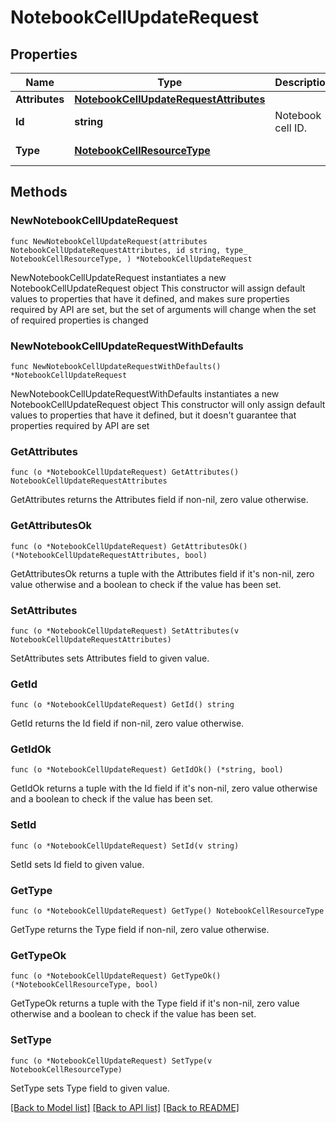# NotebookCellUpdateRequest

## Properties

Name | Type | Description | Notes
---- | ---- | ----------- | ------
**Attributes** | [**NotebookCellUpdateRequestAttributes**](NotebookCellUpdateRequestAttributes.md) |  | 
**Id** | **string** | Notebook cell ID. | 
**Type** | [**NotebookCellResourceType**](NotebookCellResourceType.md) |  | [default to NOTEBOOKCELLRESOURCETYPE_NOTEBOOK_CELLS]

## Methods

### NewNotebookCellUpdateRequest

`func NewNotebookCellUpdateRequest(attributes NotebookCellUpdateRequestAttributes, id string, type_ NotebookCellResourceType, ) *NotebookCellUpdateRequest`

NewNotebookCellUpdateRequest instantiates a new NotebookCellUpdateRequest object
This constructor will assign default values to properties that have it defined,
and makes sure properties required by API are set, but the set of arguments
will change when the set of required properties is changed

### NewNotebookCellUpdateRequestWithDefaults

`func NewNotebookCellUpdateRequestWithDefaults() *NotebookCellUpdateRequest`

NewNotebookCellUpdateRequestWithDefaults instantiates a new NotebookCellUpdateRequest object
This constructor will only assign default values to properties that have it defined,
but it doesn't guarantee that properties required by API are set

### GetAttributes

`func (o *NotebookCellUpdateRequest) GetAttributes() NotebookCellUpdateRequestAttributes`

GetAttributes returns the Attributes field if non-nil, zero value otherwise.

### GetAttributesOk

`func (o *NotebookCellUpdateRequest) GetAttributesOk() (*NotebookCellUpdateRequestAttributes, bool)`

GetAttributesOk returns a tuple with the Attributes field if it's non-nil, zero value otherwise
and a boolean to check if the value has been set.

### SetAttributes

`func (o *NotebookCellUpdateRequest) SetAttributes(v NotebookCellUpdateRequestAttributes)`

SetAttributes sets Attributes field to given value.


### GetId

`func (o *NotebookCellUpdateRequest) GetId() string`

GetId returns the Id field if non-nil, zero value otherwise.

### GetIdOk

`func (o *NotebookCellUpdateRequest) GetIdOk() (*string, bool)`

GetIdOk returns a tuple with the Id field if it's non-nil, zero value otherwise
and a boolean to check if the value has been set.

### SetId

`func (o *NotebookCellUpdateRequest) SetId(v string)`

SetId sets Id field to given value.


### GetType

`func (o *NotebookCellUpdateRequest) GetType() NotebookCellResourceType`

GetType returns the Type field if non-nil, zero value otherwise.

### GetTypeOk

`func (o *NotebookCellUpdateRequest) GetTypeOk() (*NotebookCellResourceType, bool)`

GetTypeOk returns a tuple with the Type field if it's non-nil, zero value otherwise
and a boolean to check if the value has been set.

### SetType

`func (o *NotebookCellUpdateRequest) SetType(v NotebookCellResourceType)`

SetType sets Type field to given value.



[[Back to Model list]](../README.md#documentation-for-models) [[Back to API list]](../README.md#documentation-for-api-endpoints) [[Back to README]](../README.md)


